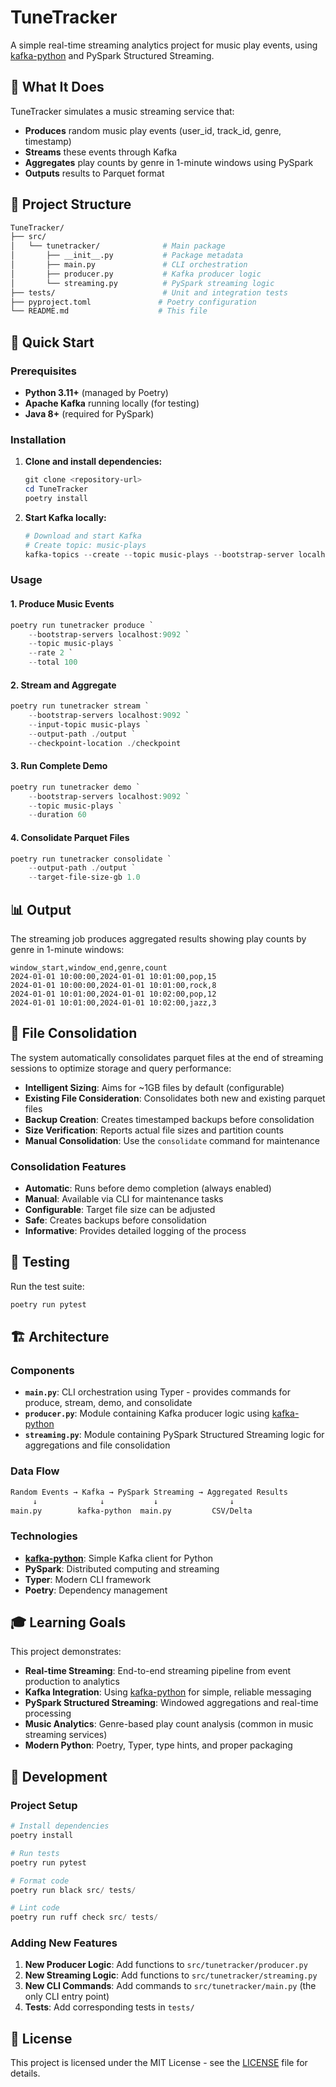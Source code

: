 # TuneTracker

A simple real-time streaming analytics project for music play events, using [kafka-python](https://github.com/dpkp/kafka-python) and PySpark Structured Streaming.

## 🎯 What It Does

TuneTracker simulates a music streaming service that:

- **Produces** random music play events (user_id, track_id, genre, timestamp)
- **Streams** these events through Kafka
- **Aggregates** play counts by genre in 1-minute windows using PySpark
- **Outputs** results to Parquet format

## 📁 Project Structure

```bash
TuneTracker/
├── src/
│   └── tunetracker/              # Main package
│       ├── __init__.py           # Package metadata
│       ├── main.py               # CLI orchestration
│       ├── producer.py           # Kafka producer logic
│       └── streaming.py          # PySpark streaming logic
├── tests/                        # Unit and integration tests
├── pyproject.toml               # Poetry configuration
└── README.md                    # This file
```

## 🚀 Quick Start

### Prerequisites

- **Python 3.11+** (managed by Poetry)
- **Apache Kafka** running locally (for testing)
- **Java 8+** (required for PySpark)

### Installation

1. **Clone and install dependencies:**
  
   ```powershell
   git clone <repository-url>
   cd TuneTracker
   poetry install
   ```

2. **Start Kafka locally:**

   ```powershell
   # Download and start Kafka
   # Create topic: music-plays
   kafka-topics --create --topic music-plays --bootstrap-server localhost:9092 --partitions 1 --replication-factor 1
   ```

### Usage

#### 1. Produce Music Events

```powershell
poetry run tunetracker produce `
    --bootstrap-servers localhost:9092 `
    --topic music-plays `
    --rate 2 `
    --total 100
```

#### 2. Stream and Aggregate

```powershell
poetry run tunetracker stream `
    --bootstrap-servers localhost:9092 `
    --input-topic music-plays `
    --output-path ./output `
    --checkpoint-location ./checkpoint
```

#### 3. Run Complete Demo

```powershell
poetry run tunetracker demo `
    --bootstrap-servers localhost:9092 `
    --topic music-plays `
    --duration 60
```

#### 4. Consolidate Parquet Files

```powershell
poetry run tunetracker consolidate `
    --output-path ./output `
    --target-file-size-gb 1.0
```

## 📊 Output

The streaming job produces aggregated results showing play counts by genre in 1-minute windows:

```parquet
window_start,window_end,genre,count
2024-01-01 10:00:00,2024-01-01 10:01:00,pop,15
2024-01-01 10:00:00,2024-01-01 10:01:00,rock,8
2024-01-01 10:01:00,2024-01-01 10:02:00,pop,12
2024-01-01 10:01:00,2024-01-01 10:02:00,jazz,3
```

## 🔄 File Consolidation

The system automatically consolidates parquet files at the end of streaming sessions to optimize storage and query performance:

- **Intelligent Sizing**: Aims for ~1GB files by default (configurable)
- **Existing File Consideration**: Consolidates both new and existing parquet files
- **Backup Creation**: Creates timestamped backups before consolidation
- **Size Verification**: Reports actual file sizes and partition counts
- **Manual Consolidation**: Use the `consolidate` command for maintenance

### Consolidation Features

- **Automatic**: Runs before demo completion (always enabled)
- **Manual**: Available via CLI for maintenance tasks
- **Configurable**: Target file size can be adjusted
- **Safe**: Creates backups before consolidation
- **Informative**: Provides detailed logging of the process

## 🧪 Testing

Run the test suite:

```powershell
poetry run pytest
```

## 🏗️ Architecture

### Components

- **`main.py`**: CLI orchestration using Typer - provides commands for produce, stream, demo, and consolidate
- **`producer.py`**: Module containing Kafka producer logic using [kafka-python](https://github.com/dpkp/kafka-python)
- **`streaming.py`**: Module containing PySpark Structured Streaming logic for aggregations and file consolidation

### Data Flow

```bash
Random Events → Kafka → PySpark Streaming → Aggregated Results
     ↓              ↓           ↓                ↓
main.py        kafka-python  main.py         CSV/Delta
```

### Technologies

- **[kafka-python](https://github.com/dpkp/kafka-python)**: Simple Kafka client for Python
- **PySpark**: Distributed computing and streaming
- **Typer**: Modern CLI framework
- **Poetry**: Dependency management

## 🎓 Learning Goals

This project demonstrates:

- **Real-time Streaming**: End-to-end streaming pipeline from event production to analytics
- **Kafka Integration**: Using [kafka-python](https://github.com/dpkp/kafka-python) for simple, reliable messaging
- **PySpark Structured Streaming**: Windowed aggregations and real-time processing
- **Music Analytics**: Genre-based play count analysis (common in music streaming services)
- **Modern Python**: Poetry, Typer, type hints, and proper packaging

## 🔧 Development

### Project Setup

```powershell
# Install dependencies
poetry install

# Run tests
poetry run pytest

# Format code
poetry run black src/ tests/

# Lint code
poetry run ruff check src/ tests/
```

### Adding New Features

1. **New Producer Logic**: Add functions to `src/tunetracker/producer.py`
2. **New Streaming Logic**: Add functions to `src/tunetracker/streaming.py`
3. **New CLI Commands**: Add commands to `src/tunetracker/main.py` (the only CLI entry point)
4. **Tests**: Add corresponding tests in `tests/`

## 📝 License

This project is licensed under the MIT License - see the [LICENSE](LICENSE) file for details.
